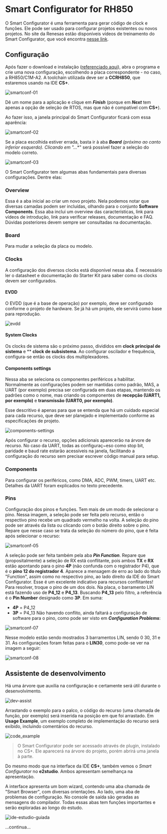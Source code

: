 # Smart Configurator for RH850
O Smart Configurator é uma ferramenta para gerar código de clock e funções. Ele pode ser usado para configurar projetos existentes ou novos projetos.
No site da Renesas estão disponíveis vídeos de treinamento do Smart Configurator, que você encontra [nesse link](https://www.renesas.com/en/software-tool/rh850-smart-configurator#videos_training).

## Configuração
Após fazer o download e instalação ([referenciado aqui](https://github.com/DjamesSuhanko/solomon/blob/main/hello_world.md#:~:text=Alternativa%20%C3%A0%20API%20do%20Arduino)), abra o programa e crie uma nova configuração, escolhendo a placa correspondente - no caso, a RH850/C1M-A2. A toolchain utilizada deve ser a **CCRH850**, que estaremos usando na IDE **CS+**.

![smartconf-01](https://github.com/user-attachments/assets/a64cdcb2-2e71-4895-9cb6-90cc0b6c70f3)


Dê um nome para a aplicação e clique em ***Finish*** (porque em ***Next*** tem apenas a opção de seleção de RTOS, mas que não é compatível com **CS+**).

Ao fazer isso, a janela principal do Smart Configurator ficará com essa aparência:

![smartconf-02](https://github.com/user-attachments/assets/a77f9c0f-c525-48c8-bbaa-2f3e16189c76)


Se a placa escolhida estiver errada, basta ir à aba ***Board** (próximo ao canto inferior esquerdo). Clicando em "**...**" será possível fazer a seleção do modelo correto.


![smartconf-03](https://github.com/user-attachments/assets/9a71b2a9-624a-413c-aebe-d25957235dd9)


O Smart Configurator tem algumas abas fundamentais para diversas configurações. Dentre elas:

### Overview
Essa é a aba inicial ao criar um novo projeto. Nela podemos notar que diversas camadas podem ser incluídas, olhando para o conjunto **Software Components**.
Essa aba inclui um overview das características, link para vídeos de introdução, link para verificar releases, documentação e FAQ. Dúvidas posteriores devem sempre ser consultadas na documentação.

### Board
Para mudar a seleção da placa ou modelo.

### Clocks
A configuração dos diversos clocks está disponível nessa aba. É necessário ler o datasheet e documentação do Starter Kit para saber como os clocks devem ser configurados.

#### EVDD
O EVDD (que é a base de operação) por exemplo, deve ser configurado conforme o projeto de hardware. Se já há um projeto, ele servirá como base para reprodução.

![evdd](https://github.com/user-attachments/assets/5fff99e5-05a5-47cc-8321-3784964b02ed)

#### System Clocks
Os clocks de sistema são o próximo passo, divididos em **clock principal de sistema** e ** **clock de subsistema**. Ao configurar oscilador e frequência, configura-se então os clocks dos multiplexadores. 

#### Components settings

Nessa aba se seleciona os componentes periféricos a habilitar. Normalmente as configurações podem ser mantidas como padrão, MAS, a UART (por exemplo) precisa ser configurada em duas etapas, mantendo os padrões como o nome, mas criando os componentes de **recepção (UART1, por exemplo)** e **transmissão (UART0, por exemplo)**. 

Esse descritivo é apenas para que se entenda que há um cuidado especial para cada recurso, que deve ser planejado e implementado conforme as especificações de projeto.

![components-settings](https://github.com/user-attachments/assets/7483dfad-8989-4928-9c3e-86e9e93d3add)

Após configurar o recurso, opções adicionais aparecerão na árvore de recurso. No caso da UART, todas as configuraç~eso como stop bit, paridade e baud rate estarão acessíveis na janela, facilitando a configuração do
recurso sem precisar escrever código manual para setup.


### Components
Para configurar os periféricos, como DMA, ADC, PWM, timers, UART etc. Detalhes da UART foram explicados no texto precedente.

### Pins
Configuração dos pinos e funções.
Tem mais de um modo de selecionar o pino. Nessa imagem, a seleção pode ser feita pelo recurso, então o respectivo pino recebe um quadrado vermelho na volta. A seleção do pino pode ser através da lista ou clicando com o botão direito sobre o pino. Repare que nesse caso se trata da seleção do número do pino, que é feita após selecionar o recurso:


![smartconf-05](https://github.com/user-attachments/assets/80a74665-6399-4c38-9eba-8fc606a74ca5)

A seleção pode ser feita também pela aba ***Pin Function***. Repare que (propositalmente) a seleção de RX está conflitante, pois ambos **TX** e **RX** estão apontando para o pino **4P** (não confunda com o registrador P4), que é o **pino 12 do registrador 4**. Aparece a mensagem de erro ao lado do título "Function", assim como no respectivo pino, ao lado direito da IDE do Smart Configurator. Esse é um excelente indicativo para recursos conflitantes! Para resolver, troque o pino de um dos dois. Na placa, o barramento LIN está fazendo uso de **P4_12** e **P4_13**. Buscando **P4_13** pelo filtro, a referência é o **Pin Number** designado como **3P**. Em suma:
* **4P** = P4_12
* **3P** = P4_13
Não havendo conflito, ainda faltará a configuração de software para o pino, como pode ser visto em ***Configuration Problems***:

![smartconf-07](https://github.com/user-attachments/assets/d08273c0-d227-4c88-b622-082353a2bdee)


Nesse modelo estão sendo mostrados 3 barramentos LIN, sendo 0 30, 31 e 31. As configurações foram feitas para o **LIN30**, como pode-se ver na imagem a seguir:

![smartconf-08](https://github.com/user-attachments/assets/ae087fd0-5fc0-4f13-b4df-b1095ecebffd)

## Assistente de desenvolvimento
Há uma árvore que auxilia na configuração e certamente será útil durante o desenvolvimento.


![dev-assist](https://github.com/user-attachments/assets/dd2c2be0-5feb-44a2-964a-03a8919b5513)


Arrastando o exemplo para o palco, o código do recurso (uma chamada de função, por exemplo) será inserida na posição em que foi arrastado. Em **Usage Example**, um exemplo completo de implementação do recurso será exibido,
incluindo comentários do recurso. 


![code_example](https://github.com/user-attachments/assets/9a64d186-a876-473d-a5ee-2c956984a2b4)

> O Smart Configurator pode ser acessado através de plugin, instalado no CS+. Ele aparecerá na árvore do projeto, porém abrirá uma janela à parte.

Do mesmo modo que na interface da IDE **CS+**, também vemos o _Smart Configurator_ no **e2studio**. Ambos apresentam semelhança na apresentação.

A interface apresenta um bom wizard, contendo uma aba chamada de "Smart Browser", com diversas orientações. Ao lado, uma aba de problemas de configuração. 
No console de saída são geradas as mensagens do compilador. Todas essas abas tem funções importantes e serão exploradas ao longo do estudo.

![ide-estudio-guiada](https://github.com/user-attachments/assets/e4e7c3eb-bd46-40fe-ac94-aa8d50c01760)

...continua...
